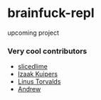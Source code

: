 # brainfuck-repl
upcoming project

### Very cool contributors

- [slicedlime](https://github.com/slicedlime)
- [Izaak Kuipers](https://github.com/izkuipers)
- [Linus Torvalds](https://github.com/torvalds) 
- [Andrew](https://github.com/andriemc)